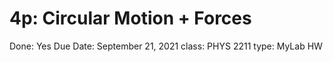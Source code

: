 # 4p: Circular Motion + Forces

Done: Yes
Due Date: September 21, 2021
class: PHYS 2211
type: MyLab HW